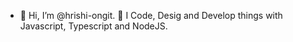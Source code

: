 - 👋 Hi, I’m @hrishi-ongit.
💞️ I Code, Desig and Develop things with Javascript, Typescript and NodeJS.
<!---
hrishi-ongit/hrishi-ongit is a ✨ special ✨ repository because its `README.md` (this file) appears on your GitHub profile.
You can click the Preview link to take a look at your changes.
--->
